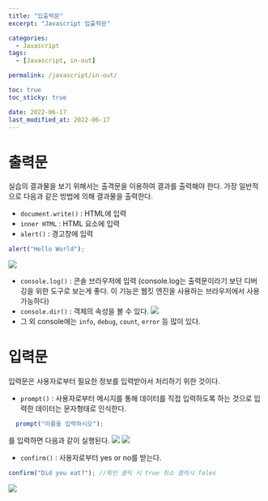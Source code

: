```yaml
---
title: "입출력문"
excerpt: "Javascript 입출력문"

categories:
  - Javascript
tags:
  - [Javascript, in-out]

permalink: /javascript/in-out/

toc: true
toc_sticky: true

date: 2022-06-17
last_modified_at: 2022-06-17
---
```


# 출력문
실습의 결과물을 보기 위해서는 출격문을 이용하여 결과를 출력해야 한다. 가장 일반적으로 다음과 같은 방법에 의해 결과물을 출력한다.
- `document.write()` : HTML에 입력
- `inner HTML` : HTML 요소에 입력
- `alert()` : 경고창에 입력
```javascript
alert("Hello World");
```
![](https://velog.velcdn.com/images/sangwoo/post/0d65e639-319c-4d9c-bb72-2bb210cca1bd/image.png)

- `console.log()` : 콘솔 브라우저에 입력 (console.log는 출력문이라기 보단 디버깅을 위한 도구로 보는게 좋다. 이 기능은 웹킷 엔진을 사용하는 브라우저에서 사용가능하다)
- `console.dir()` : 객체의 속성을 볼 수 있다.
![](https://velog.velcdn.com/images/sangwoo/post/83e447f3-9e82-40cd-beee-2b4bcfc2ff0e/image.png)
- 그 외 console에는 `info`, `debug`, `count`, `error` 등 많이 있다.

# 입력문
입력문은 사용자로부터 필요한 정보를 입력받아서 처리하기 위한 것이다.
- `prompt()` : 사용자로부터 메시지를 통해 데이터를 직접 입력하도록 하는 것으로 입력한 데이터는 문자형태로 인식한다. 
~~~javascript
  prompt("이름을 입력하시오");
~~~
를 입력하면 다음과 같이 실행된다.
![](https://velog.velcdn.com/images/sangwoo/post/359e0b95-0732-4c44-bae8-a5b3707d1953/image.png)
![](https://velog.velcdn.com/images/sangwoo/post/64184e64-4437-42b4-a9bf-c48b02d5cb6e/image.png)

- `confirm()` : 사용자로부터 yes or no를 받는다.

```javascript
confirm("Did you eat?"); //확인 클릭 시 true 취소 클릭시 fales
```
![](https://velog.velcdn.com/images/sangwoo/post/0b2ff800-a8ef-41d8-ac40-531efe30e6b0/image.png)